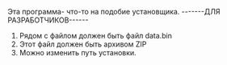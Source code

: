 Эта программа- что-то на подобие установщика.
-------ДЛЯ РАЗРАБОТЧИКОВ------
1) Рядом с файлом должен быть файл data.bin
2) Этот файл должен быть архивом ZIP
3) Можно изменить путь установки.
